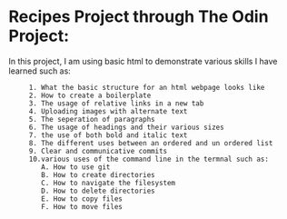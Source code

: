 # Recipes Project through The Odin Project:

In this project, I am using basic html to demonstrate various skills I have learned such as:

         1. What the basic structure for an html webpage looks like
         2. How to create a boilerplate
         3. The usage of relative links in a new tab
         4. Uploading images with alternate text
         5. The seperation of paragraphs
         6. The usage of headings and their various sizes
         7. the use of both bold and italic text
         8. The different uses between an ordered and un ordered list
         9. Clear and communicative commits
         10.various uses of the command line in the termnal such as:
            A. How to use git
            B. How to create directories
            C. How to navigate the filesystem
            D. How to delete directories
            E. How to copy files
            F. How to move files